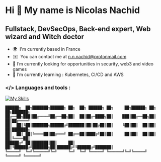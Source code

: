 Hi 👋 My name is Nicolas Nachid
===============================

Fullstack, DevSecOps, Back-end expert, Web wizard and Witch doctor
------------------------

* 🌍  I'm currently based in France
* ✉️  You can contact me at [n.n.nachid@protonmail.com](mailto:n.n.nachid@protonmail.com)
* 🔭  I’m currently looking for opportunities in security, web3 and video games
* 🌱  I’m currently learning : Kubernetes, CI/CD and AWS
### </> Languages and tools : 
[![My Skills](https://skillicons.dev/icons?i=django,fastapi,docker,vscode,ts,py,go,postgres,nginx,linux,kubernetes,aws)](https://skillicons.dev)


```
██████╗  ██╗███████╗██████╗ ██╗  ██╗ ██████╗ ██╗     ██╗██████╗ ██╗   ██╗███████╗
██╔══██╗███║██╔════╝██╔══██╗██║  ██║██╔═████╗██║    ███║██╔══██╗██║   ██║██╔════╝
██║  ██║╚██║███████╗██████╔╝███████║██║██╔██║██║    ╚██║██║  ██║██║   ██║███████╗
██║  ██║ ██║╚════██║██╔═══╝ ██╔══██║████╔╝██║██║     ██║██║  ██║██║   ██║╚════██║
██████╔╝ ██║███████║██║     ██║  ██║╚██████╔╝███████╗██║██████╔╝╚██████╔╝███████║
╚═════╝  ╚═╝╚══════╝╚═╝     ╚═╝  ╚═╝ ╚═════╝ ╚══════╝╚═╝╚═════╝  ╚═════╝ ╚══════╝
```

